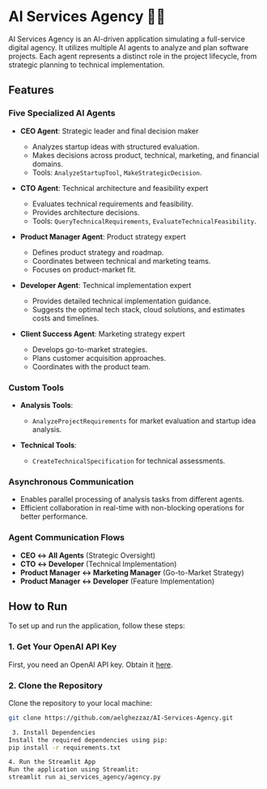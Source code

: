 # AI Services Agency 👨‍💼

AI Services Agency is an AI-driven application simulating a full-service digital agency. It utilizes multiple AI agents to analyze and plan software projects. Each agent represents a distinct role in the project lifecycle, from strategic planning to technical implementation.

## Features

### Five Specialized AI Agents

- **CEO Agent**: Strategic leader and final decision maker
  - Analyzes startup ideas with structured evaluation.
  - Makes decisions across product, technical, marketing, and financial domains.
  - Tools: `AnalyzeStartupTool`, `MakeStrategicDecision`.

- **CTO Agent**: Technical architecture and feasibility expert
  - Evaluates technical requirements and feasibility.
  - Provides architecture decisions.
  - Tools: `QueryTechnicalRequirements`, `EvaluateTechnicalFeasibility`.

- **Product Manager Agent**: Product strategy expert
  - Defines product strategy and roadmap.
  - Coordinates between technical and marketing teams.
  - Focuses on product-market fit.

- **Developer Agent**: Technical implementation expert
  - Provides detailed technical implementation guidance.
  - Suggests the optimal tech stack, cloud solutions, and estimates costs and timelines.

- **Client Success Agent**: Marketing strategy expert
  - Develops go-to-market strategies.
  - Plans customer acquisition approaches.
  - Coordinates with the product team.

### Custom Tools

- **Analysis Tools**: 
  - `AnalyzeProjectRequirements` for market evaluation and startup idea analysis.
  
- **Technical Tools**: 
  - `CreateTechnicalSpecification` for technical assessments.

### Asynchronous Communication

- Enables parallel processing of analysis tasks from different agents.
- Efficient collaboration in real-time with non-blocking operations for better performance.

### Agent Communication Flows

- **CEO ↔️ All Agents** (Strategic Oversight)
- **CTO ↔️ Developer** (Technical Implementation)
- **Product Manager ↔️ Marketing Manager** (Go-to-Market Strategy)
- **Product Manager ↔️ Developer** (Feature Implementation)

## How to Run

To set up and run the application, follow these steps:

### 1. Get Your OpenAI API Key

First, you need an OpenAI API key. Obtain it [here](https://platform.openai.com/api-keys).

### 2. Clone the Repository

Clone the repository to your local machine:

```bash
git clone https://github.com/aelghezzaz/AI-Services-Agency.git

 3. Install Dependencies
Install the required dependencies using pip:
pip install -r requirements.txt

4. Run the Streamlit App
Run the application using Streamlit:
streamlit run ai_services_agency/agency.py


